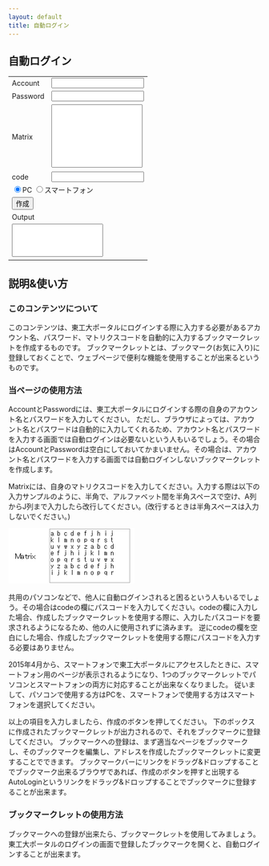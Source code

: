 ```yaml
---
layout: default
title: 自動ログイン
---
```


## 自動ログイン

<form name="code">
<table border="0">
  <tbody>
    <tr>
      <td>Account</td>
      <td><input type="text" name="usr_id" value=""></td>
    </tr>
    <tr>
      <td>Password</td>
      <td><input type="text" name="usr_pass" value=""></td>
    </tr>
    <tr>
      <td>Matrix</td>
      <td><textarea name="matrix" rows="8" cols="20" style="resize:none;"></textarea></td>
    </tr>
    <tr>
      <td>code</td>
      <td><input type="text" name="code1" value=""></td>
    </tr>
    <tr>
      <td colspan="2">
      <input type="radio" name="usr_int" value="pc" id="b1" checked><label for="b1">PC</label>
      <input type="radio" name="usr_int" value="sp" id="b2"><label for="b2">スマートフォン</label>
      </td>
    </tr>
    <tr>
      <td colspan="2"><input type="button" value="作成" onclick="create()"></td>
    </tr>
    <tr>
      <td colspan="2"><div id="bml">Output</div></td>
    </tr>
    <tr>
      <td colspan="2"><textarea name="output1" rows="4" cols="20" style="resize:none;"></textarea></td>
    </tr>
  </tbody>
</table>
</form>


## 説明&使い方

### このコンテンツについて

このコンテンツは、東工大ポータルにログインする際に入力する必要があるアカウント名、パスワード、マトリクスコードを自動的に入力するブックマークレットを作成するものです。
ブックマークレットとは、ブックマーク(お気に入り)に登録しておくことで、ウェブページで便利な機能を使用することが出来るというものです。

### 当ページの使用方法

AccountとPasswordには、東工大ポータルにログインする際の自身のアカウント名とパスワードを入力してください。
ただし、ブラウザによっては、アカウント名とパスワードは自動的に入力してくれるため、アカウント名とパスワードを入力する画面では自動ログインは必要ないという人もいるでしょう。その場合はAccountとPasswordは空白にしておいてかまいません。その場合は、アカウント名とパスワードを入力する画面では自動ログインしないブックマークレットを作成します。

Matrixには、自身のマトリクスコードを入力してください。入力する際は以下の入力サンプルのように、半角で、アルファベット間を半角スペースで空け、A列からJ列まで入力したら改行してください。(改行するときは半角スペースは入力しないでください。)

![入力例](./images/matrix.png)

共用のパソコンなどで、他人に自動ログインされると困るという人もいるでしょう。その場合はcodeの欄にパスコードを入力してください。codeの欄に入力した場合、作成したブックマークレットを使用する際に、入力したパスコードを要求されるようになるため、他の人に使用されずに済みます。
逆にcodeの欄を空白にした場合、作成したブックマークレットを使用する際にパスコードを入力する必要はありません。

2015年4月から、スマートフォンで東工大ポータルにアクセスしたときに、スマートフォン用のページが表示されるようになり、1つのブックマークレットでパソコンとスマートフォンの両方に対応することが出来なくなりました。
従いまして、パソコンで使用する方はPCを、スマートフォンで使用する方はスマートフォンを選択してください。

以上の項目を入力しましたら、作成のボタンを押してください。
下のボックスに作成されたブックマークレットが出力されるので、それをブックマークに登録してください。
ブックマークへの登録は、まず適当なページをブックマークし、そのブックマークを編集し、アドレスを作成したブックマークレットに変更することでできます。
ブックマークバーにリンクをドラッグ&ドロップすることでブックマーク出来るブラウザであれば、作成のボタンを押すと出現するAutoLoginというリンクをドラッグ&ドロップすることでブックマークに登録することが出来ます。

### ブックマークレットの使用方法

ブックマークへの登録が出来たら、ブックマークレットを使用してみましょう。東工大ポータルのログインの画面で登録したブックマークを開くと、自動ログインすることが出来ます。

<script>
function create(){
    var a="";
    var b="";
    var d="";
    var e="";

    var id = document.getElementsByName("usr_id")[0].value;
    var pass = document.getElementsByName("usr_pass")[0].value;
    var matrix = document.getElementsByName("matrix")[0].value;

    var c = document.getElementsByName("code1")[0].value;

    var x = "";

    for(var i=0;i<70;i++){
        x += (matrix.charAt(i*2));
    }
    x += id;
    x += pass;

    if(c == ""){
        for(var h=0;h<8;h++){
            c += String.fromCharCode(Math.floor(Math.random () * 26) + 65)
        }
        b = '"' + c + '"'
    }

    else{
        b = 'prompt("Input Code","")'
    }

    a += "[";

    for(j=0;j<Math.floor(x.length/c.length);j++){
        for(k=0;k<c.length;k++){
            a += (x.charCodeAt((j*c.length)+k) ^ c.charCodeAt(k));
            a += ",";
        }
    }
    for(l=0;l<(x.length%c.length);l++){
        a += (x.charCodeAt(c.length*Math.floor(x.length/c.length)+l) ^ c.charCodeAt(l));
        a += ",";

    }
    a = a.slice(0, -1);
    a += "]";

    for(var g=0;g<document.code.usr_int.length;g++){
        if(document.code.usr_int[g].checked){
            e = document.code.usr_int[g].value;
        }
    }
    if(e == "pc"){
        d = 'for(var i=0;i<3;i++){var p=document.getElementsByTagName("th")[4+i*2].innerHTML;document.getElementsByName("message"+(3+i))[0].value=a.charAt(10*(p.charCodeAt(3)-49)+p.charCodeAt(1)-65);}'
    }
    else{
        d = 'for(var i=0;i<3;i++){var p=document.getElementsByTagName("td")[4+i].innerHTML;document.getElementsByName("message"+(3+i))[0].value=a.charAt(10*(p.charCodeAt(9)-49)+p.charCodeAt(7)-65);}'
    }

    if(id == ""){
        a = 'javascript:(function(){var x=' + a + ';var c=' + b + ';var a="";for(var j=0;j<Math.floor(x.length/c.length);j++){for(var k=0;k<c.length;k++){a += String.fromCharCode(x[j*c.length+k] ^ c.charCodeAt(k));}}for(var l=0;l<(x.length%c.length);l++){a += String.fromCharCode(x[c.length*Math.floor(x.length/c.length)+l] ^ c.charCodeAt(l));}' + d + 'document.login.submit();})();';
    }
    else{
        a = 'javascript:(function(){var x=' + a + ';var c=' + b + ';var a="";for(var j=0;j<Math.floor(x.length/c.length);j++){for(var k=0;k<c.length;k++){a += String.fromCharCode(x[j*c.length+k] ^ c.charCodeAt(k));}}for(var l=0;l<(x.length%c.length);l++){a += String.fromCharCode(x[c.length*Math.floor(x.length/c.length)+l] ^ c.charCodeAt(l));}var r="";var q="";var y=document.getElementsByTagName("td")[1].innerHTML;if(y.charAt(0)=="P"){for(var h=70;h<78;h++){r += a.charAt(h);}document.getElementsByName("usr_name")[0].value=r;for(var g=78;g<a.length;g++){q += a.charAt(g);}document.getElementsByName("usr_password")[0].value=q;}else{' + d + '}document.login.submit();})();';
    }

    document.getElementsByName("output1")[0].value = a;

    document.getElementById("bml").innerHTML = '<a href="' + a + '">AutoLogin</a>';
}
</script>

